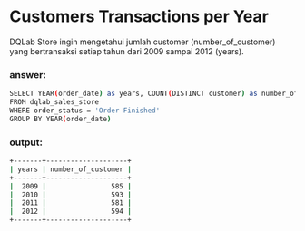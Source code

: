 # Customers Transactions per Year

DQLab Store ingin mengetahui jumlah customer (number_of_customer) yang bertransaksi setiap tahun dari 2009 sampai 2012 (years).

### answer:
```sh
SELECT YEAR(order_date) as years, COUNT(DISTINCT customer) as number_of_customer
FROM dqlab_sales_store
WHERE order_status = 'Order Finished'
GROUP BY YEAR(order_date)
```

### output:
```sh
+-------+--------------------+
| years | number_of_customer |
+-------+--------------------+
|  2009 |                585 |
|  2010 |                593 |
|  2011 |                581 |
|  2012 |                594 |
+-------+--------------------+
```
